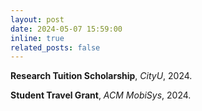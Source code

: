 ```yaml
---
layout: post
date: 2024-05-07 15:59:00
inline: true
related_posts: false
---
```


**Research Tuition Scholarship**, *CityU*, 2024.

**Student Travel Grant**, *ACM MobiSys*, 2024. 